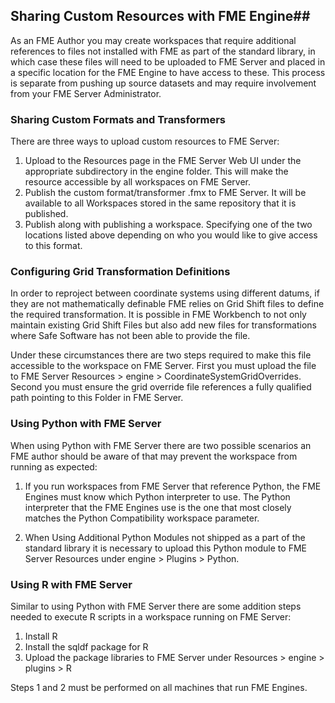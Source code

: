 ## Sharing Custom Resources with FME Engine##

As an FME Author you may create workspaces that require additional references to files not installed with FME as part of the standard library, in which case these files will need to be uploaded to FME Server and placed in a specific location for the FME Engine to have access to these. This process is separate from pushing up source datasets and may require involvement from your FME Server Administrator.


### Sharing Custom Formats and Transformers ###

There are three ways to upload custom resources to FME Server:
1. Upload to the Resources page in the FME Server Web UI under the appropriate subdirectory in the engine folder. This will make the resource accessible by all workspaces on FME Server.
2. Publish the custom format/transformer .fmx to FME Server. It will be available to all Workspaces stored in the same repository that it is published.
3. Publish along with publishing a workspace. Specifying one of the two locations listed above depending on who you would like to give access to this format.

### Configuring Grid Transformation Definitions ###

In order to reproject between coordinate systems using different datums, if they are not mathematically definable FME relies on Grid Shift files to define the required transformation. It is possible in FME Workbench to not only maintain existing Grid Shift Files but also add new files for transformations where Safe Software has not been able to provide the file.

Under these circumstances there are two steps required to make this file accessible to the workspace on FME Server. First you must upload the file to FME Server Resources > engine > CoordinateSystemGridOverrides.  Second you must ensure the grid override file references a fully qualified path pointing to this Folder in FME Server.

### Using Python with FME Server ###

When using Python with FME Server there are two possible scenarios an FME author should be aware of that may prevent the workspace from running as expected:


1. If you run workspaces from FME Server that reference Python, the FME Engines must know which Python interpreter to use. The Python interpreter that the FME Engines use is the one that most closely matches the Python Compatibility workspace parameter.

2. When Using Additional Python Modules not shipped as a part of the standard library it is necessary to upload this Python module to FME Server Resources under engine > Plugins > Python.

### Using R with FME Server ###

Similar to using Python with FME Server there are some addition steps needed to execute R scripts in a workspace running on FME Server:

1. Install R
2. Install the sqldf package for R
3. Upload the package libraries to FME Server under Resources > engine > plugins > R

Steps 1 and 2 must be performed on all machines that run FME Engines.
